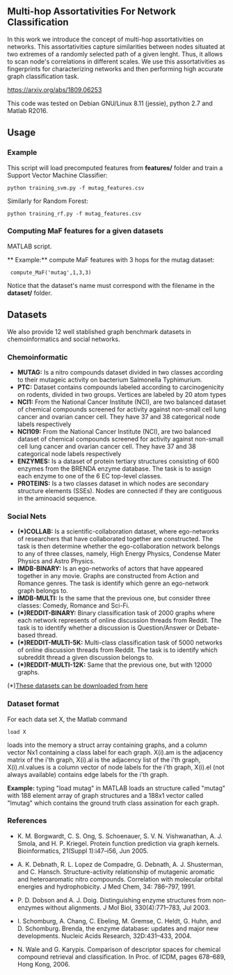 ## Multi-hop Assortativities For Network Classification

In this work we introduce the concept of multi-hop assortativities on networks. This assortativities capture similarities between nodes situated at two extremes of a randomly selected path of a given lenght. Thus, it allows to scan node's correlations in different scales. We use this assortativities as fingerprints for characterizing networks and then performing high accurate graph classification task.

https://arxiv.org/abs/1809.06253

This code was tested on Debian GNU/Linux 8.11 (jessie), python 2.7 and Matlab R2016.

## Usage
### Example
This script will load precomputed features from **features/** folder and train a Support Vector Machine Classifier:
```
python training_svm.py -f mutag_features.csv
```
Similarly for Random Forest:
```
python training_rf.py -f mutag_features.csv
```

### Computing MaF features for a given datasets
MATLAB script.

** Example:** compute MaF features with 3 hops for the mutag dataset:
```
 compute_MaF('mutag',1,3,3)
```
Notice that the dataset's name must correspond with the filename in the **dataset/** folder.

## Datasets
We also provide 12 well stablished graph benchmark datasets in chemoinformatics and social networks.

### Chemoinformatic

* **MUTAG:** Is a nitro compounds dataset divided in two classes according to their mutageic activity on bacterium Salmonella Typhimurium.
* **PTC:** Dataset contains compounds labeled according to carcinogenicity on rodents, divided in two groups. Vertices are labeled by 20 atom types
* **NCI1:** From the National Cancer Institute (NCI), are two balanced dataset of chemical compounds screened for activity against non-small cell lung cancer and ovarian cancer cell. They have 37 and 38 categorical node labels respectively
* **NCI109:** From the National Cancer Institute (NCI), are two balanced dataset of chemical compounds screened for activity against non-small cell lung cancer and ovarian cancer cell. They have 37 and 38 categorical node labels respectively
* **ENZYMES:** Is a dataset of protein tertiary structures consisting of 600 enzymes from the BRENDA enzyme database. The task is to assign each enzyme to one of the 6 EC top-level classes.
* **PROTEINS:** Is a two classes dataset in which nodes are secondary structure elements (SSEs). Nodes are connected if they are contiguous in the aminoacid sequence. 

### Social Nets

* **(*)COLLAB:** Is a scientific-collaboration dataset, where ego-networks of researchers that have collaborated together are constructed. The task is then determine whether the ego-collaboration network belongs to any of three classes, namely, High Energy Physics, Condense Mater Physics and Astro Physics.
* **IMDB-BINARY:** Is an ego-networks of actors that have appeared together in any movie. Graphs are constructed from Action and Romance genres. The task is identify which genre an ego-network graph belongs to.
* **IMDB-MULTI:** Is the same that the previous one, but consider three classes: Comedy, Romance and Sci-Fi.
* **(*)REDDIT-BINARY:** Binary classification task of 2000 graphs where each network represents of online discussion threads from Reddit. The task is to identify whether a discussion is Question/Answer or Debate-based thread.
* **(*)REDDIT-MULTI-5K:** Multi-class classification task of 5000 networks of online discussion threads from Reddit. The task is to identify which subreddit thread a given discussion belongs to.
* **(*)REDDIT-MULTI-12K:** Same that the previous one, but with 12000 graphs. 

(*)[These datasets can be downloaded from here](https://www.dropbox.com/sh/ktz6tn1dxt9ik55/AAA-0QOa1rTtMa80QURqBTl2a?dl=0)

### Dataset format

For each data set X, the Matlab command
```
load X
```
loads into the memory a struct array containing graphs, and a column vector Nx1 containing a class label for each graph.
X(i).am is the adjacency matrix of the i'th graph, 
X(i).al is the adjacency list of the i'th graph, 
X(i).nl.values is a column vector of node labels for the i'th graph,
X(i).el (not always available) contains edge labels for the i'th graph.

**Example:** 
typing "load mutag" in MATLAB
loads an structure called "mutag" with 188 element array of graph structures and a 188x1 vector called "lmutag" which contains the ground truth class assination for each graph.

### References ###
* K. M. Borgwardt, C. S. Ong, S. Schoenauer, S. V. N. Vishwanathan, A. J. Smola, and H. P. 
Kriegel. Protein function prediction via graph kernels. Bioinformatics, 21(Suppl 1):i47–i56, Jun 2005.

* A. K. Debnath, R. L. Lopez de Compadre, G. Debnath, A. J. Shusterman, and C. Hansch. 
Structure-activity relationship of mutagenic aromatic and heteroaromatic nitro compounds. 
Correlation with molecular orbital energies and hydrophobicity. J Med Chem, 34: 786–797, 1991.

* P. D. Dobson and A. J. Doig. Distinguishing enzyme structures from non-enzymes without 
alignments. J Mol Biol, 330(4):771–783, Jul 2003.

* I. Schomburg, A. Chang, C. Ebeling, M. Gremse, C. Heldt, G. Huhn, and D. Schomburg. Brenda, 
the enzyme database: updates and major new developments. Nucleic Acids Research, 32D:431–433, 2004.

* N. Wale and G. Karypis. Comparison of descriptor spaces for chemical compound retrieval and 
classification. In Proc. of ICDM, pages 678–689, Hong Kong, 2006.
